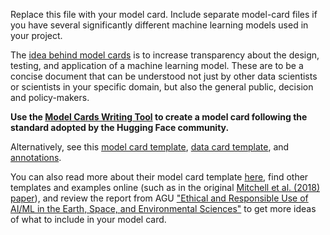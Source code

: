 Replace this file with your model card. Include separate model-card files if you have several significantly different machine learning models used in your project.

The [idea behind model cards](https://doi.org/10.48550/arXiv.1810.03993) is to increase transparency about the design, testing, and application of a machine learning model. These are to be a concise document that can be understood not just by other data scientists or scientists in your specific domain, but also the general public, decision and policy-makers.

**Use the [Model Cards Writing Tool](https://huggingface.co/spaces/huggingface/Model_Cards_Writing_Tool) to create a model card following the standard adopted by the Hugging Face community.** 

Alternatively, see this [model card template](https://github.com/huggingface/huggingface_hub/blob/main/src/huggingface_hub/templates/modelcard_template.md), [data card template](https://github.com/huggingface/huggingface_hub/blob/main/src/huggingface_hub/templates/datasetcard_template.md), and [annotations](https://huggingface.co/docs/hub/model-card-annotated).

You can also read more about their model card template [here](https://huggingface.co/blog/model-cards), find other templates and examples online (such as in the original [Mitchell et al. (2018) paper](https://doi.org/10.48550/arXiv.1810.03993)), and review the report from AGU ["Ethical and Responsible Use of AI/ML in the Earth, Space, and Environmental Sciences"](https://doi.org/10.22541/essoar.168132856.66485758/v1) to get more ideas of what to include in your model card.
